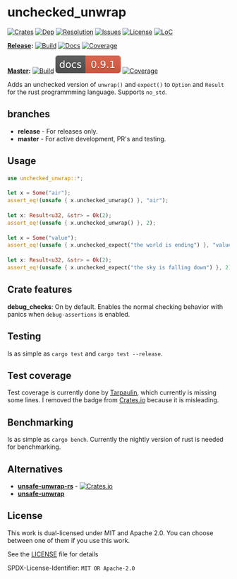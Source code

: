 # unchecked_unwrap

[![Crates][ci]][cl] [![Dep][di]][dl] [![Resolution][iri]][irl] [![Issues][ori]][orl] [![License][li]][ll] [![LoC][mlci]][mlcl]

[ci]: https://img.shields.io/crates/v/unchecked_unwrap.svg
[cl]: https://crates.io/crates/unchecked_unwrap/

[di]: https://deps.rs/repo/github/daxpedda/unchecked_unwrap/status.svg
[dl]: https://deps.rs/repo/github/daxpedda/unchecked_unwrap

[iri]: http://isitmaintained.com/badge/resolution/daxpedda/unchecked_unwrap.svg
[irl]: http://isitmaintained.com/project/daxpedda/unchecked_unwrap

[ori]: http://isitmaintained.com/badge/open/daxpedda/unchecked_unwrap.svg
[orl]: http://isitmaintained.com/project/daxpedda/unchecked_unwrap

[li]: https://img.shields.io/badge/license-MIT%2FApache--2.0-blue.svg
[ll]: LICENSE

[mlci]: https://tokei.rs/b1/github/daxpedda/unchecked_unwrap/
[mlcl]: https://github.com/daxpedda/unchecked_unwrap/

**[Release](https://github.com/daxpedda/unchecked_unwrap/tree/release/):** [![Build][sbi]][sbl] [![Docs][sdi]][sdl] [![Coverage][scci]][sccl]

[sbi]: https://img.shields.io/travis/daxpedda/unchecked_unwrap/release.svg?label=build:%20release
[sbl]: https://travis-ci.org/daxpedda/unchecked_unwrap/branches/

[sdi]: https://docs.rs/unchecked_unwrap/badge.svg
[sdl]: https://docs.rs/unchecked_unwrap/

[scci]: https://img.shields.io/codecov/c/github/daxpedda/unchecked_unwrap/release.svg?label=coverage:%20release
[sccl]: https://codecov.io/github/daxpedda/unchecked_unwrap/branch/release/

**[Master](https://github.com/daxpedda/unchecked_unwrap/):** [![Build][mbi]][mbl] [![Docs][mdi]][mdl] [![Coverage][mcci]][mccl]

[mbi]: https://img.shields.io/travis/daxpedda/unchecked_unwrap/release.svg?label=build:%20master
[mbl]: https://travis-ci.org/daxpedda/unchecked_unwrap/branches/

[mdi]: https://github.com/daxpedda/unchecked_unwrap/blob/gh-pages/master/badge.svg
[mdl]: https://daxpedda.github.io/unchecked_unwrap/master/index.html

[mcci]: https://img.shields.io/codecov/c/github/daxpedda/unchecked_unwrap/master.svg?label=coverage:%20master
[mccl]: https://codecov.io/github/daxpedda/unchecked_unwrap/branch/master/

Adds an unchecked version of `unwrap()` and `expect()` to `Option` and `Result` for the rust programmming language.
Supports `no_std`.

## branches

* **release** - For releases only.
* **master** - For active development, PR's and testing.

## Usage

```rust
use unchecked_unwrap::*;

let x = Some("air");
assert_eq!(unsafe { x.unchecked_unwrap() }, "air");

let x: Result<u32, &str> = Ok(2);
assert_eq!(unsafe { x.unchecked_unwrap() }, 2);

let x = Some("value");
assert_eq!(unsafe { x.unchecked_expect("the world is ending") }, "value");

let x: Result<u32, &str> = Ok(2);
assert_eq!(unsafe { x.unchecked_expect("the sky is falling down") }, 2);
```

## Crate features

**debug_checks**: On by default. Enables the normal checking behavior with panics when `debug-assertions` is enabled.

## Testing

Is as simple as `cargo test` and `cargo test --release`.

## Test coverage

Test coverage is currently done by [Tarpaulin](https://github.com/xd009642/tarpaulin), which currently is missing some lines.
I removed the badge from [Crates.io](https://crates.io/crates/unchecked_unwrap/) because it is misleading.

## Benchmarking

Is as simple as `cargo bench`.
Currently the nightly version of rust is needed for benchmarking.

## Alternatives

* **[unsafe-unwrap-rs](https://github.com/nvzqz/unsafe-unwrap-rs/)** - [![Crates.io](https://img.shields.io/crates/v/unsafe-unwrap.svg)](https://crates.io/crates/unsafe-unwrap/)
* **[unsafe-unwrap](https://github.com/Vurich/unsafe-unwrap/)**

## License

This work is dual-licensed under MIT and Apache 2.0.
You can choose between one of them if you use this work.

See the [LICENSE](LICENSE) file for details

SPDX-License-Identifier: `MIT OR Apache-2.0`
